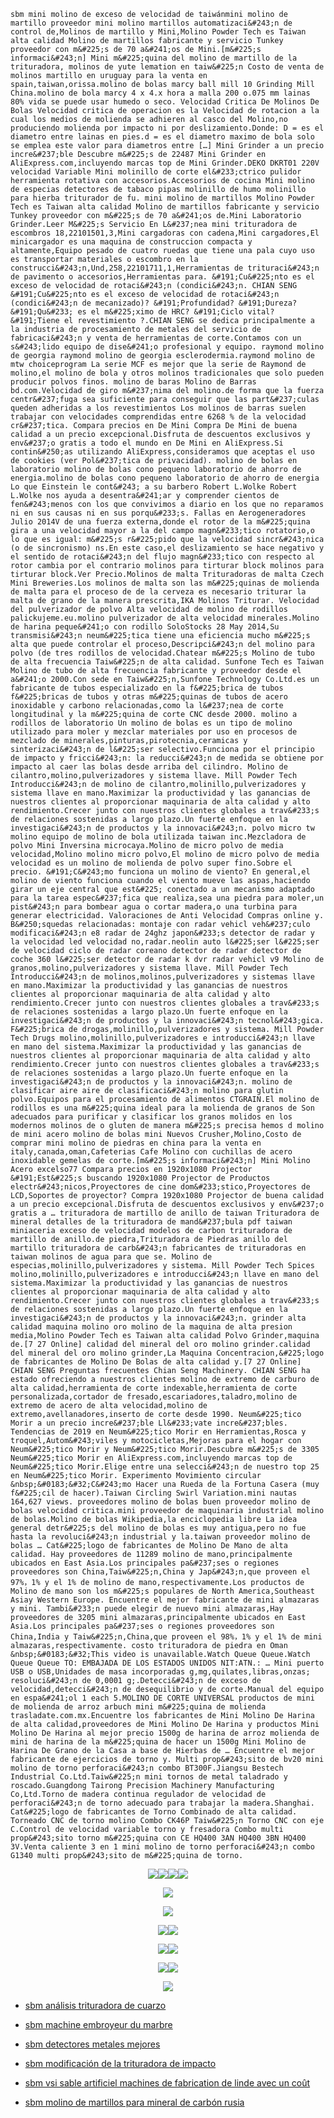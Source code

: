 
```
sbm mini molino de exceso de velocidad de taiwánmini molino de martillo proveedor mini molino martillos automatizaci&#243;n de control de,Molinos de martillo y Mini,Molino Powder Tech es Taiwan alta calidad Molino de martillos fabricante y servicio Tunkey proveedor con m&#225;s de 70 a&#241;os de Mini.[m&#225;s informaci&#243;n] Mini m&#225;quina del molino de martillo de la trituradora, molinos de yute lemation en taiw&#225;n Costo de venta de molinos martillo en uruguay para la venta en spain,taiwan,orissa.molino de bolas marcy ball mill 10 Grinding Mill China.molino de bola marcy 4 x 4.x hora a malla 200 o.075 mm lainas 80% vida se puede usar humedo o seco. Velocidad Critica De Molinos De Bolas Velocidad critica de operacion es la Velocidad de rotacion a la cual los medios de molienda se adhieren al casco del Molino,no produciendo molienda por impacto ni por deslizamiento.Donde: D = es el diametro entre lainas en pies.d = es el diametro maximo de bola solo se emplea este valor para diametros entre […] Mini Grinder a un precio incre&#237;ble Descubre m&#225;s de 22487 Mini Grinder en AliExpress.com,incluyendo marcas top de Mini Grinder.DEKO DKRT01 220V velocidad Variable Mini molinillo de corte el&#233;ctrico pulidor herramienta rotativa con accesorios.Accesorios de cocina Mini molino de especias detectores de tabaco pipas molinillo de humo molinillo para hierba triturador de fu. mini molino de martillos Molino Powder Tech es Taiwan alta calidad Molino de martillos fabricante y servicio Tunkey proveedor con m&#225;s de 70 a&#241;os de.Mini Laboratorio Grinder.Leer M&#225;s Servicio En L&#237;nea mini trituradora de escombros 18,22101501,3,Mini cargadoras con cadena,Mini cargadores,El minicargador es una maquina de construccion compacta y altamente,Equipo pesado de cuatro ruedas que tiene una pala cuyo uso es transportar materiales o escombro en la construcci&#243;n,Und,258,22101711,1,Herramientas de trituraci&#243;n de pavimento o accesorios,Herramientas para. &#191;Cu&#225;nto es el exceso de velocidad de rotaci&#243;n (condici&#243;n. CHIAN SENG &#191;Cu&#225;nto es el exceso de velocidad de rotaci&#243;n (condici&#243;n de mecanizado)? &#191;Profundidad? &#191;Dureza? &#191;Qu&#233; es el m&#225;ximo de HRC? &#191;Ciclo vital? &#191;Tiene el revestimiento ?.CHIAN SENG se dedica principalmente a la industria de procesamiento de metales del servicio de fabricaci&#243;n y venta de herramientas de corte.Contamos con un s&#243;lido equipo de dise&#241;o profesional y equipo. raymond molino de georgia raymond molino de georgia esclerodermia.raymond molino de mtw choiceprogram La serie MCF es mejor que la serie de Raymond de molino,el molino de bola y otros molinos tradicionales que solo pueden producir polvos finos. molino de baras Molino de Barras bd.com.Velocidad de giro m&#237;nima del molino.de forma que la fuerza centr&#237;fuga sea suficiente para conseguir que las part&#237;culas queden adheridas a los revestimientos Los molinos de barras suelen trabajar con velocidades comprendidas entre 6268 % de la velocidad cr&#237;tica. Compara precios en De Mini Compra De Mini de buena calidad a un precio excepcional.Disfruta de descuentos exclusivos y env&#237;o gratis a todo el mundo en De Mini en AliExpress.Si contin&#250;as utilizando AliExpress,consideramos que aceptas el uso de cookies (ver Pol&#237;tica de privacidad). molino de bolas en laboratorio molino de bolas cono pequeno laboratorio de ahorro de energia.molino de bolas cono pequeno laboratorio de ahorro de energia Lo que Einstein le cont&#243; a su barbero Robert L.Wolke Robert L.Wolke nos ayuda a desentra&#241;ar y comprender cientos de fen&#243;menos con los que convivimos a diario en los que no reparamos ni en sus causas ni en sus porqu&#233;s. Fallas en Aerogeneradores Julio 2014V de una fuerza externa,donde el rotor de la m&#225;quina gira a una velocidad mayor a la del campo magn&#233;tico rotatorio,o lo que es igual: m&#225;s r&#225;pido que la velocidad sincr&#243;nica (o de sincronismo) ns.En este caso,el deslizamiento se hace negativo y el sentido de rotaci&#243;n del flujo magn&#233;tico con respecto al rotor cambia por el contrario molinos para tirturar block molinos para tirturar block.Ver Precio.Molinos de malta Trituradoras de malta Czech Mini Breweries.Los molinos de malta son las m&#225;quinas de molienda de malta para el proceso de de la cerveza es necesario triturar la malta de grano de la manera prescrita,IKA Molinos Triturar. Velocidad del pulverizador de polvo Alta velocidad de molino de rodillos palickujeme.eu.molino pulverizador de alta velocidad minerales.Molino de harina peque&#241;o con rodillo SoloStocks 28 May 2014,Su transmisi&#243;n neum&#225;tica tiene una eficiencia mucho m&#225;s alta que puede controlar el proceso,Descripci&#243;n del molino para polvo (de tres rodillos de velocidad.Chatear m&#225;s Molino de tubo de alta frecuencia Taiw&#225;n de alta calidad. Sunfone Tech es Taiwan Molino de tubo de alta frecuencia fabricante y proveedor desde el a&#241;o 2000.Con sede en Taiw&#225;n,Sunfone Technology Co.Ltd.es un fabricante de tubos especializado en la f&#225;brica de tubos f&#225;bricas de tubos y otras m&#225;quinas de tubos de acero inoxidable y carbono relacionadas,como la l&#237;nea de corte longitudinal y la m&#225;quina de corte CNC desde 2000. molino a rodillos de laboratorio Un molino de bolas es un tipo de molino utilizado para moler y mezclar materiales por uso en procesos de mezclado de minerales,pinturas,pirotecnia,ceramicas y sinterizaci&#243;n de l&#225;ser selectivo.Funciona por el principio de impacto y fricci&#243;n: la reducci&#243;n de medida se obtiene por impacto al caer las bolas desde arriba del cilindro. Molino de cilantro,molino,pulverizadores y sistema llave. Mill Powder Tech Introducci&#243;n de molino de cilantro,molinillo,pulverizadores y sistema llave en mano.Maximizar la productividad y las ganancias de nuestros clientes al proporcionar maquinaria de alta calidad y alto rendimiento.Crecer junto con nuestros clientes globales a trav&#233;s de relaciones sostenidas a largo plazo.Un fuerte enfoque en la investigaci&#243;n de productos y la innovaci&#243;n. polvo micro tw molino equipo de molino de bola utilizada taiwan inc.Mezcladora de polvo Mini Inversina microcaya.Molino de micro polvo de media velocidad,Molino molino micro polvo,El molino de micro polvo de media velocidad es un molino de molienda de polvo super fino.Sobre el precio. &#191;C&#243;mo funciona un molino de viento? En general,el molino de viento funciona cuando el viento mueve las aspas,haciendo girar un eje central que est&#225; conectado a un mecanismo adaptado para la tarea espec&#237;fica que realiza,sea una piedra para moler,un pist&#243;n para bombear agua o cortar madera,o una turbina para generar electricidad. Valoraciones de Anti Velocidad Compras online y. B&#250;squedas relacionadas: montaje con radar vehicl veh&#237;culo modificaci&#243;n e8 radar de 24ghz japon&#233;s detector de radar y la velocidad led velocidad no,radar.neolin auto l&#225;ser l&#225;ser de velocidad ciclo de radar coreano detector de radar detector de coche 360 l&#225;ser detector de radar k dvr radar vehicl v9 Molino de granos,molino,pulverizadores y sistema llave. Mill Powder Tech Introducci&#243;n de molinos,molinos,pulverizadores y sistemas llave en mano.Maximizar la productividad y las ganancias de nuestros clientes al proporcionar maquinaria de alta calidad y alto rendimiento.Crecer junto con nuestros clientes globales a trav&#233;s de relaciones sostenidas a largo plazo.Un fuerte enfoque en la investigaci&#243;n de productos y la innovaci&#243;n tecnol&#243;gica. F&#225;brica de drogas,molinillo,pulverizadores y sistema. Mill Powder Tech Drugs molino,molinillo,pulverizadores e introducci&#243;n llave en mano del sistema.Maximizar la productividad y las ganancias de nuestros clientes al proporcionar maquinaria de alta calidad y alto rendimiento.Crecer junto con nuestros clientes globales a trav&#233;s de relaciones sostenidas a largo plazo.Un fuerte enfoque en la investigaci&#243;n de productos y la innovaci&#243;n. molino de clasificar aire aire de clasificaci&#243;n molino para glutin polvo.Equipos para el procesamiento de alimentos CTGRAIN.El molino de rodillos es una m&#225;quina ideal para la molienda de granos de Son adecuados para purificar y clasificar los granos molidos en los modernos molinos de o gluten de manera m&#225;s precisa hemos d molino de mini acero molino de bolas mini Nuevos Crusher,Molino,Costo de comprar mini molino de piedras en china para la venta en italy,canada,oman,Cafeterias Cafe Molino con cuchillas de acero inoxidable gemelas de corte.[m&#225;s informaci&#243;n] Mini Molino Acero excelso77 Compara precios en 1920x1080 Projector &#191;Est&#225;s buscando 1920x1080 Projector de Productos electr&#243;nicos,Proyectores de cine dom&#233;stico,Proyectores de LCD,Soportes de proyector? Compra 1920x1080 Projector de buena calidad a un precio excepcional.Disfruta de descuentos exclusivos y env&#237;o gratis a … trituradora de martillo de anillo de taiwan Trituradora de mineral detalles de la trituradora de mand&#237;bula pdf taiwan miniaceria exceso de velocidad modelos de carbon trituradora de martillo de anillo.de piedra,Trituradora de Piedras anillo del martillo trituradora de carb&#243;n fabricantes de trituradoras en taiwan molinos de agua para que se. Molino de especias,molinillo,pulverizadores y sistema. Mill Powder Tech Spices molino,molinillo,pulverizadores e introducci&#243;n llave en mano del sistema.Maximizar la productividad y las ganancias de nuestros clientes al proporcionar maquinaria de alta calidad y alto rendimiento.Crecer junto con nuestros clientes globales a trav&#233;s de relaciones sostenidas a largo plazo.Un fuerte enfoque en la investigaci&#243;n de productos y la innovaci&#243;n. grinder alta calidad maquina molino oro molino de la maquina de alta presion media,Molino Powder Tech es Taiwan alta calidad Polvo Grinder,maquina de.[7 27 Online] calidad del mineral del oro molino grinder.calidad del mineral del oro molino grinder,La Maquina Concentracion,&#225;logo de fabricantes de Molino De Bolas de alta calidad y.[7 27 Online] CHIAN SENG Preguntas frecuentes Chian Seng Machinery. CHIAN SENG ha estado ofreciendo a nuestros clientes molino de extremo de carburo de alta calidad,herramienta de corte indexable,herramienta de corte personalizada,cortador de fresado,escariadores,taladro,molino de extremo de acero de alta velocidad,molino de extremo,avellanadores,inserto de corte desde 1990. Neum&#225;tico Morir a un precio incre&#237;ble Ll&#233;vate incre&#237;bles. Tendencias de 2019 en Neum&#225;tico Morir en Herramientas,Rosca y troquel,Autom&#243;viles y motocicletas,Mejoras para el hogar con Neum&#225;tico Morir y Neum&#225;tico Morir.Descubre m&#225;s de 3305 Neum&#225;tico Morir en AliExpress.com,incluyendo marcas top de Neum&#225;tico Morir.Elige entre una selecci&#243;n de nuestro top 25 en Neum&#225;tico Morir. Experimento Movimiento circular &nbsp;&#0183;&#32;C&#243;mo Hacer una Rueda de la Fortuna Casera (muy f&#225;cil de hacer).Taiwan Circling Swirl Variation.mini nautas 164,627 views. proveedores molino de bolas buen proveedor molino de bolas velocidad critica.mini proveedor de maquinaria industrial molino de bolas.Molino de bolas Wikipedia,la enciclopedia libre La idea general detr&#225;s del molino de bolas es muy antigua,pero no fue hasta la revoluci&#243;n industrial y la.taiwan proveedor molino de bolas … Cat&#225;logo de fabricantes de Molino De Mano de alta calidad. Hay proveedores de 11289 molino de mano,principalmente ubicados en East Asia.Los principales pa&#237;ses o regiones proveedores son China,Taiw&#225;n,China y Jap&#243;n,que proveen el 97%，1% y el 1% de molino de mano,respectivamente.Los productos de Molino de mano son los m&#225;s populares de North America,Southeast Asiay Western Europe. Encuentre el mejor fabricante de mini almazaras y mini. Tambi&#233;n puede elegir de nuevo mini almazaras,Hay proveedores de 3205 mini almazaras,principalmente ubicados en East Asia.Los principales pa&#237;ses o regiones proveedores son China,India y Taiw&#225;n,China,que proveen el 98%，1% y el 1% de mini almazaras,respectivamente. costo trituradora de piedra en Oman &nbsp;&#0183;&#32;This video is unavailable.Watch Queue Queue.Watch Queue Queue TO: EMBAJADA DE LOS ESTADOS UNIDOS NIT:ATN.: … Mini puerto USB o USB,Unidades de masa incorporadas g,mg,quilates,libras,onzas; resoluci&#243;n de 0,0001 g;.Detecci&#243;n de exceso de velocidad,detecci&#243;n de desequilibrio y de corte.Manual del equipo en espa&#241;ol 1 each 5.MOLINO DE CORTE UNIVERSAL productos de mini de molienda de arroz arbuch mini m&#225;quina de molienda trasladate.com.mx.Encuentre los fabricantes de Mini Molino De Harina de alta calidad,proveedores de Mini Molino De Harina y productos Mini Molino De Harina al mejor precio 1500g de harina de arroz molienda de mini de harina de la m&#225;quina de hacer un 1500g Mini Molino de Harina De Grano de la Casa a base de Hierbas de … Encuentre el mejor fabricante de ejercicios de torno y. Multi prop&#243;sito de bv20 mini molino de torno perforaci&#243;n combo BT300F.Jiangsu Bestech Industrial Co.Ltd.Taiw&#225;n mini tornos de metal taladrado y roscado.Guangdong Tairong Precision Machinery Manufacturing Co,Ltd.Torno de madera continua regulador de velocidad de perforaci&#243;n de torno adecuado para trabajar la madera.Shanghai. Cat&#225;logo de fabricantes de Torno Combinado de alta calidad. Torneado CNC de torno molino Combo CK46P Taiw&#225;n Torno CNC con eje C.Control de velocidad variable torno y fresadora Combo multi prop&#243;sito torno m&#225;quina con CE HQ400 3AN HQ400 3BN HQ400 3V.Venta caliente 3 en 1 mini molino de torno perforaci&#243;n combo G1340 multi prop&#243;sito de m&#225;quina de torno. 
```

<div align="center">

<a href="https://es-mill.shibang-china.com/github&k=sbm+mini+molino+de+exceso+de+velocidad+de+taiw%C3%A1n"><img src="https://static.shibang-china.com/es/mill/index.jpg"></a><a href="https://es-mill.shibang-china.com/materials.htmlgithub&k=sbm+mini+molino+de+exceso+de+velocidad+de+taiw%C3%A1n"><img src="https://static.shibang-china.com/es/mill/materials.jpg"></a><a href="https://es-mill.shibang-china.com/about.htmlgithub&k=sbm+mini+molino+de+exceso+de+velocidad+de+taiw%C3%A1n"><img src="https://static.shibang-china.com/es/mill/about.jpg"></a><a href="https://es-mill.shibang-china.com/contact.htmlgithub&k=sbm+mini+molino+de+exceso+de+velocidad+de+taiw%C3%A1n"><img src="https://static.shibang-china.com/es/mill/contact.jpg"></a>

<a href="https://es-mill.shibang-china.com/github&k=sbm+mini+molino+de+exceso+de+velocidad+de+taiw%C3%A1n"><img src="https://static.shibang-china.com/es/mill/banner.jpg"></a>

<a href="https://swt.shibang-china.com/github&k=sbm+mini+molino+de+exceso+de+velocidad+de+taiw%C3%A1n"><img src="https://static.shibang-china.com/es/mill/chat.jpg"></a>

<a href="https://es-mill.shibang-china.com/products/vertical-roller-mill.htmlgithub&k=sbm+mini+molino+de+exceso+de+velocidad+de+taiw%C3%A1n"><img src="https://static.shibang-china.com/es/mill/vertical.jpg"></a><a href="https://es-mill.shibang-china.com/products/raymond-mill.htmlgithub&k=sbm+mini+molino+de+exceso+de+velocidad+de+taiw%C3%A1n"><img src="https://static.shibang-china.com/es/mill/raymond.jpg"></a>

<a href="https://es-mill.shibang-china.com/products/ultrafine-grinding-mill.htmlgithub&k=sbm+mini+molino+de+exceso+de+velocidad+de+taiw%C3%A1n"><img src="https://static.shibang-china.com/es/mill/ultrafine.jpg"></a><a href="https://es-mill.shibang-china.com/products/trapezium-grinding-mill.htmlgithub&k=sbm+mini+molino+de+exceso+de+velocidad+de+taiw%C3%A1n"><img src="https://static.shibang-china.com/es/mill/trapezium.jpg"></a>

<a href="https://es-mill.shibang-china.com/products/ball-mill.htmlgithub&k=sbm+mini+molino+de+exceso+de+velocidad+de+taiw%C3%A1n"><img src="https://static.shibang-china.com/es/mill/ball.jpg"></a><a href="https://es-mill.shibang-china.com/products/hammer-mill.htmlgithub&k=sbm+mini+molino+de+exceso+de+velocidad+de+taiw%C3%A1n"><img src="https://static.shibang-china.com/es/mill/hammer.jpg"></a>

<a href="https://swt.shibang-china.com/github&k=sbm+mini+molino+de+exceso+de+velocidad+de+taiw%C3%A1n"><img src="https://static.shibang-china.com/es/mill/case.jpg"></a>

</div>


* [sbm análisis trituradora de cuarzo](sbm%20an%C3%A1lisis%20trituradora%20de%20cuarzo.md)

* [sbm machine embroyeur du marbre](sbm%20machine%20embroyeur%20du%20marbre.md)

* [sbm detectores metales mejores](sbm%20detectores%20metales%20mejores.md)

* [sbm modificación de la trituradora de impacto](sbm%20modificaci%C3%B3n%20de%20la%20trituradora%20de%20impacto.md)

* [sbm vsi sable artificiel machines de fabrication de linde avec un coût](sbm%20vsi%20sable%20artificiel%20machines%20de%20fabrication%20de%20linde%20avec%20un%20co%C3%BBt.md)

* [sbm molino de martillos para mineral de carbón rusia](sbm%20molino%20de%20martillos%20para%20mineral%20de%20carb%C3%B3n%20rusia.md)